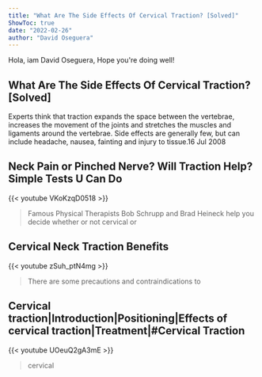 ```yaml
---
title: "What Are The Side Effects Of Cervical Traction? [Solved]"
ShowToc: true 
date: "2022-02-26"
author: "David Oseguera" 
---
```


Hola, iam David Oseguera, Hope you're doing well!
## What Are The Side Effects Of Cervical Traction? [Solved]
Experts think that traction expands the space between the vertebrae, increases the movement of the joints and stretches the muscles and ligaments around the vertebrae. Side effects are generally few, but can include headache, nausea, fainting and injury to tissue.16 Jul 2008

## Neck Pain or Pinched Nerve? Will Traction Help? Simple Tests U Can Do
{{< youtube VKoKzqD0518 >}}
>Famous Physical Therapists Bob Schrupp and Brad Heineck help you decide whether or not cervical or 

## Cervical Neck Traction Benefits
{{< youtube zSuh_ptN4mg >}}
>There are some precautions and contraindications to 

## Cervical traction|Introduction|Positioning|Effects of cervical traction|Treatment|#Cervical Traction
{{< youtube UOeuQ2gA3mE >}}
>cervical

